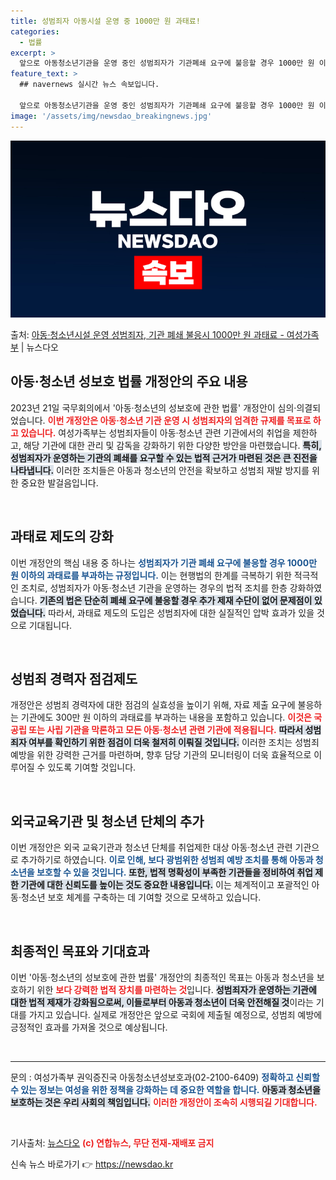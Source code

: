 ```yaml
---
title: 성범죄자 아동시설 운영 중 1000만 원 과태료!
categories:
  - 법률
excerpt: >
  앞으로 아동청소년기관을 운영 중인 성범죄자가 기관폐쇄 요구에 불응할 경우 1000만 원 이하의 과태료가 부과…
feature_text: >
  ## navernews 실시간 뉴스 속보입니다.

  앞으로 아동청소년기관을 운영 중인 성범죄자가 기관폐쇄 요구에 불응할 경우 1000만 원 이하의 과태료가 부과…
image: '/assets/img/newsdao_breakingnews.jpg'
---
```


![뉴스다오 속보](/assets/img/newsdao_breakingnews.jpg)

<p>출처: <a href="https://newsdao.kr/1640" rel="dofollow">아동·청소년시설 운영 성범죄자, 기관 폐쇄 불응시 1000만 원 과태료 - 여성가족부</a> | 뉴스다오</p>

<h2>아동·청소년 성보호 법률 개정안의 주요 내용</h2>

<p data-ke-size="size16">2023년 21일 국무회의에서 '아동·청소년의 성보호에 관한 법률' 개정안이 심의·의결되었습니다. <b><span style="color: #ee2323;">이번 개정안은 아동·청소년 기관 운영 시 성범죄자의 엄격한 규제를 목표로 하고 있습니다.</span></b> 여성가족부는 성범죄자들이 아동·청소년 관련 기관에서의 취업을 제한하고, 해당 기관에 대한 관리 및 감독을 강화하기 위한 다양한 방안을 마련했습니다. <b><span style="background-color: #21538527;">특히, 성범죄자가 운영하는 기관의 폐쇄를 요구할 수 있는 법적 근거가 마련된 것은 큰 진전을 나타냅니다.</span></b> 이러한 조치들은 아동과 청소년의 안전을 확보하고 성범죄 재발 방지를 위한 중요한 발걸음입니다.</p>

<p data-ke-size="size16">&nbsp;</p>

<h2>과태료 제도의 강화</h2>

<p data-ke-size="size16">이번 개정안의 핵심 내용 중 하나는 <b><span style="color: #1a5490;">성범죄자가 기관 폐쇄 요구에 불응할 경우 1000만 원 이하의 과태료를 부과하는 규정입니다.</span></b> 이는 현행법의 한계를 극복하기 위한 적극적인 조치로, 성범죄자가 아동·청소년 기관을 운영하는 경우의 법적 조치를 한층 강화하였습니다. <b><span style="background-color: #21538527;">기존의 법은 단순히 폐쇄 요구에 불응할 경우 추가 제재 수단이 없어 문제점이 있었습니다.</span></b> 따라서, 과태료 제도의 도입은 성범죄자에 대한 실질적인 압박 효과가 있을 것으로 기대됩니다.</p>

<p data-ke-size="size16">&nbsp;</p>

<h2>성범죄 경력자 점검제도</h2>

<p data-ke-size="size16">개정안은 성범죄 경력자에 대한 점검의 실효성을 높이기 위해, 자료 제출 요구에 불응하는 기관에도 300만 원 이하의 과태료를 부과하는 내용을 포함하고 있습니다. <b><span style="color: #ee2323;">이것은 국공립 또는 사립 기관을 막론하고 모든 아동·청소년 관련 기관에 적용됩니다.</span></b> <b><span style="background-color: #21538527;">따라서 성범죄자 여부를 확인하기 위한 점검이 더욱 철저히 이뤄질 것입니다.</span></b> 이러한 조치는 성범죄 예방을 위한 강력한 근거를 마련하며, 향후 담당 기관의 모니터링이 더욱 효율적으로 이루어질 수 있도록 기여할 것입니다.</p>

<p data-ke-size="size16">&nbsp;</p>

<h2>외국교육기관 및 청소년 단체의 추가</h2>

<p data-ke-size="size16">이번 개정안은 외국 교육기관과 청소년 단체를 취업제한 대상 아동·청소년 관련 기관으로 추가하기로 하였습니다. <b><span style="color: #1a5490;">이로 인해, 보다 광범위한 성범죄 예방 조치를 통해 아동과 청소년을 보호할 수 있을 것입니다.</span></b> <b><span style="background-color: #21538527;">또한, 법적 명확성이 부족한 기관들을 정비하여 취업 제한 기관에 대한 신뢰도를 높이는 것도 중요한 내용입니다.</span></b> 이는 체계적이고 포괄적인 아동·청소년 보호 체계를 구축하는 데 기여할 것으로 모색하고 있습니다.</p>

<p data-ke-size="size16">&nbsp;</p>

<h2>최종적인 목표와 기대효과</h2>

<p data-ke-size="size16">이번 '아동·청소년의 성보호에 관한 법률' 개정안의 최종적인 목표는 아동과 청소년을 보호하기 위한 <b><span style="color: #ee2323;">보다 강력한 법적 장치를 마련하는 것</span></b>입니다. <b><span style="background-color: #21538527;">성범죄자가 운영하는 기관에 대한 법적 제재가 강화됨으로써, 이들로부터 아동과 청소년이 더욱 안전해질 것</span></b>이라는 기대를 가지고 있습니다. 실제로 개정안은 앞으로 국회에 제출될 예정으로, 성범죄 예방에 긍정적인 효과를 가져올 것으로 예상됩니다.</p>

<p data-ke-size="size16">&nbsp;</p>

<hr>

<p data-ke-size="size16">문의 : 여성가족부 권익증진국 아동청소년성보호과(02-2100-6409) <b><span style="color: #1a5490;">정확하고 신뢰할 수 있는 정보는 여성을 위한 정책을 강화하는 데 중요한 역할을 합니다.</span></b> <b><span style="background-color: #21538527;">아동과 청소년을 보호하는 것은 우리 사회의 책임입니다.</span></b> <b><span style="color: #ee2323;">이러한 개정안이 조속히 시행되길 기대합니다.</span></b></p>

<p data-ke-size="size16">&nbsp;</p>

<p data-ke-size="size16">기사출처: <a href="https://newsdao.kr/1640">뉴스다오</a> <b><span style="color: #ee2323;">(c) 연합뉴스, 무단 전재-재배포 금지</span></b></p> 

신속 뉴스 바로가기 👉 <a href="https://newsdao.kr" rel="dofollow">https://newsdao.kr</a>


